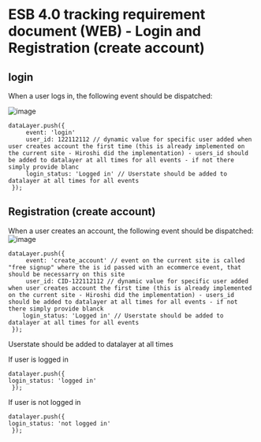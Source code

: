 # ESB 4.0 tracking requirement document (WEB) - Login and Registration (create account) 
## login 
When a user logs in, the following event should be dispatched:

![image](https://github.com/RasmusEge/ESB-3.0/assets/122262884/74e4a114-5c9c-4926-989d-5b5486c933c6)

````
dataLayer.push({
     event: 'login'
     user_id: 122112112 // dynamic value for specific user added when user creates account the first time (this is already implemented on the current site - Hiroshi did the implementation) - users_id should be added to datalayer at all times for all events - if not there simply provide blanc 
     login_status: 'Logged in' // Userstate should be added to datalayer at all times for all events 
 }); 
````
## Registration (create account)
When a user creates an account, the following event should be dispatched:
![image](https://github.com/RasmusEge/ESB-3.0/assets/122262884/6ede9457-d486-4907-a2de-d72335eb99a6)

````
dataLayer.push({
     event: 'create_account' // event on the current site is called "free signup" where the is id passed with an ecommerce event, that should be necessarry on this site  
     user_id: CID-122112112 // dynamic value for specific user added when user creates account the first time (this is already implemented on the current site - Hiroshi did the implementation) - users_id should be added to datalayer at all times for all events - if not there simply provide blanck 
    login_status: 'Logged in' // Userstate should be added to datalayer at all times for all events 
 }); 
````

Userstate should be added to datalayer at all times 

If user is logged in 

````
datalayer.push({
login_status: 'logged in'  
 }); 
````

If user is not logged in 

````
datalayer.push({
login_status: 'not logged in'  
 }); 
````


